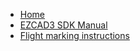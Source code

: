 * [Home](/HOME)
* [EZCAD3 SDK Manual](/EZCAD3_SDK_Manual)
* [Flight marking instructions](/Flight_marking_instructions)
